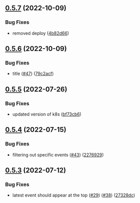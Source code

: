 ## [0.5.7](https://github.com/EddieHubCommunity/EddieHubLive/compare/v0.5.6...v0.5.7) (2022-10-09)


### Bug Fixes

* removed deploy ([4b82d66](https://github.com/EddieHubCommunity/EddieHubLive/commit/4b82d66ebc78f414a7c8bc096f26728d338c4ca3))



## [0.5.6](https://github.com/EddieHubCommunity/EddieHubLive/compare/v0.5.5...v0.5.6) (2022-10-09)


### Bug Fixes

* title ([#47](https://github.com/EddieHubCommunity/EddieHubLive/issues/47)) ([79c2acf](https://github.com/EddieHubCommunity/EddieHubLive/commit/79c2acf0e36511146eb010f33578a0b4a7672127))



## [0.5.5](https://github.com/EddieHubCommunity/EddieHubLive/compare/v0.5.4...v0.5.5) (2022-07-26)


### Bug Fixes

* updated version of k8s ([bf73cb6](https://github.com/EddieHubCommunity/EddieHubLive/commit/bf73cb6996a02a49ba0d749a227a8a180b7992ae))



## [0.5.4](https://github.com/EddieHubCommunity/EddieHubLive/compare/v0.5.3...v0.5.4) (2022-07-15)


### Bug Fixes

* filtering out specific events ([#43](https://github.com/EddieHubCommunity/EddieHubLive/issues/43)) ([2276929](https://github.com/EddieHubCommunity/EddieHubLive/commit/22769293ab9d575d39378d4a0a2e0871678619fe))



## [0.5.3](https://github.com/EddieHubCommunity/EddieHubLive/compare/v0.5.2...v0.5.3) (2022-07-12)


### Bug Fixes

* latest event should appear at the top ([#29](https://github.com/EddieHubCommunity/EddieHubLive/issues/29)) ([#38](https://github.com/EddieHubCommunity/EddieHubLive/issues/38)) ([27328dc](https://github.com/EddieHubCommunity/EddieHubLive/commit/27328dcf0ce9fd3353cb93b83f44136f784efb63))



